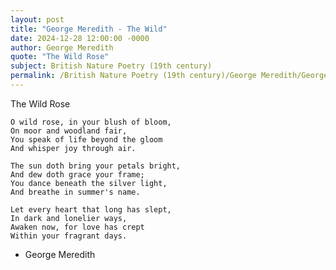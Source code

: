 ```yaml
---
layout: post
title: "George Meredith - The Wild"
date: 2024-12-28 12:00:00 -0000
author: George Meredith
quote: "The Wild Rose"
subject: British Nature Poetry (19th century)
permalink: /British Nature Poetry (19th century)/George Meredith/George Meredith - The Wild
---
```


The Wild Rose

    O wild rose, in your blush of bloom,
    On moor and woodland fair,
    You speak of life beyond the gloom
    And whisper joy through air.

    The sun doth bring your petals bright,
    And dew doth grace your frame;
    You dance beneath the silver light,
    And breathe in summer's name.

    Let every heart that long has slept,
    In dark and lonelier ways,
    Awaken now, for love has crept
    Within your fragrant days.

- George Meredith
